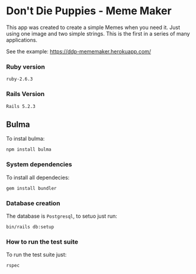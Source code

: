 # Don't Die Puppies - Meme Maker

This app was created to create a simple Memes when you need it. Just using one image and two simple strings.
This is the first in a series of many applications.

See the example:
https://ddp-mememaker.herokuapp.com/

### Ruby version
`ruby-2.6.3`

### Rails Version
`Rails 5.2.3`

## Bulma
To instal bulma:
```
npm install bulma
```

### System dependencies
To install all dependecies:
```
gem install bundler
```

### Database creation
The database is `Postgresql`, to setuo just run:
```
bin/rails db:setup
```

### How to run the test suite
To run the test suite just:
```
rspec
```
